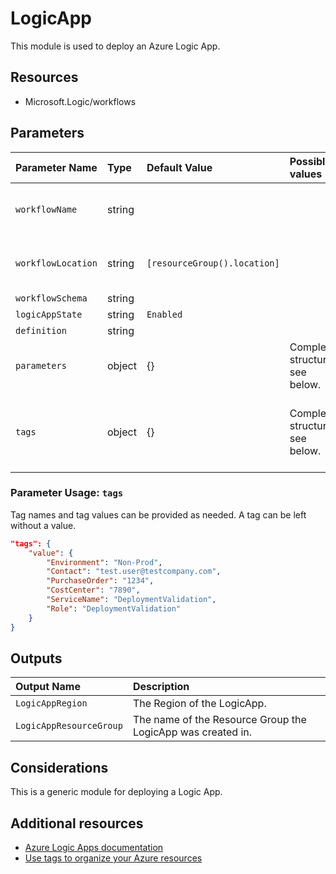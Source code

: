 # LogicApp

This module is used to deploy an Azure Logic App.

## Resources

- Microsoft.Logic/workflows

## Parameters

| Parameter Name | Type | Default Value | Possible values | Description |
| :-             | :-   | :-            | :-              | :-          |
| `workflowName` | string | | | Required. Name of the workflow.
| `workflowLocation` | string | `[resourceGroup().location]` | | Optional. Location for all resources.
| `workflowSchema` | string | | | Required.
| `logicAppState` | string | `Enabled` | | Optional.
| `definition` | string | | | Optional.
| `parameters` | object | {} | Complex structure, see below. | Optional.
| `tags` | object | {} | Complex structure, see below. | Optional. Tags of the Virtual Network Gateway resource.

### Parameter Usage: `tags`

Tag names and tag values can be provided as needed. A tag can be left without a value.

```json
"tags": {
    "value": {
        "Environment": "Non-Prod",
        "Contact": "test.user@testcompany.com",
        "PurchaseOrder": "1234",
        "CostCenter": "7890",
        "ServiceName": "DeploymentValidation",
        "Role": "DeploymentValidation"
    }
}
```

## Outputs

| Output Name | Description |
| :- | :- |
| `LogicAppRegion` | The Region of the LogicApp. |
| `LogicAppResourceGroup` | The name of the Resource Group the LogicApp was created in. |

## Considerations

This is a generic module for deploying a Logic App.

## Additional resources

- [Azure Logic Apps documentation](https://docs.microsoft.com/en-us/azure/logic-apps/)
- [Use tags to organize your Azure resources](https://docs.microsoft.com/en-us/azure/azure-resource-manager/resource-group-using-tags)
